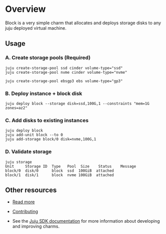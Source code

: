# Overview

Block is a very simple charm that allocates and deploys storage disks to any juju deployed virtual machine.

## Usage

### A. Create storage pools (Required)

```
juju create-storage-pool ssd cinder volume-type="ssd"
juju create-storage-pool nvme cinder volume-type="nvme"
```
```
juju create-storage-pool ebsgp3 ebs volume-type="gp3"
```

### B. Deploy instance + block disk

```
juju deploy block --storage disk=ssd,100G,1 --constraints "mem=1G zones=az2"
```

### C. Add disks to existing instances

```
juju deploy block
juju add-unit block --to 0
juju add-storage block/0 disk=nvme,100G,1
```

### D. Validate storage

```
juju storage
Unit     Storage ID  Type   Pool  Size    Status    Message
block/0  disk/0      block  ssd  100GiB  attached  
block/1  disk/1      block  nvme 100GiB  attached  
```

## Other resources

- [Read more](https://charmhub.io/block)

- [Contributing](CONTRIBUTING.md) <!-- or link to other contribution documentation -->

- See the [Juju SDK documentation](https://juju.is/docs/sdk) for more information about developing and improving charms.
